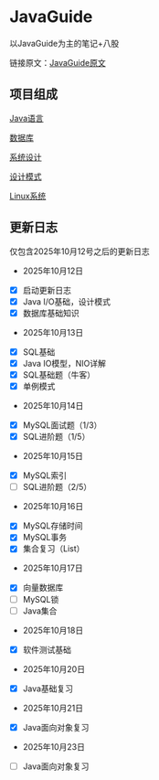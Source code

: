 # JavaGuide

以JavaGuide为主的笔记+八股

链接原文：[JavaGuide原文](https://javaguide.cn/)

## 项目组成

[Java语言](https://github.com/ycc250303/JavaGuide/tree/main/Java)

[数据库](https://github.com/ycc250303/JavaGuide/tree/main/%E6%95%B0%E6%8D%AE%E5%BA%93)

[系统设计](https://github.com/ycc250303/JavaGuide/tree/main/%E7%B3%BB%E7%BB%9F%E8%AE%BE%E8%AE%A1)

[设计模式](https://github.com/ycc250303/JavaGuide/tree/main/%E8%AE%BE%E8%AE%A1%E6%A8%A1%E5%BC%8F)

[Linux系统](https://github.com/ycc250303/JavaGuide/tree/main/Linux)

## 更新日志

仅包含2025年10月12号之后的更新日志

* 2025年10月12日

* [X] 启动更新日志
* [X] Java I/O基础，设计模式
* [X] 数据库基础知识

* 2025年10月13日

* [X] SQL基础
* [X] Java IO模型，NIO详解
* [X] SQL基础题（牛客）
* [X] 单例模式

* 2025年10月14日

* [X] MySQL面试题（1/3）
* [X] SQL进阶题（1/5）

* 2025年10月15日

* [X] MySQL索引
* [ ] SQL进阶题（2/5）

* 2025年10月16日

* [X] MySQL存储时间
* [X] MySQL事务
* [X] 集合复习（List）

* 2025年10月17日

* [X] 向量数据库
* [ ] MySQL锁
* [ ] Java集合

* 2025年10月18日

* [X] 软件测试基础

* 2025年10月20日

* [X] Java基础复习

* 2025年10月21日

* [X] Java面向对象复习

* 2025年10月23日

* [ ] Java面向对象复习
